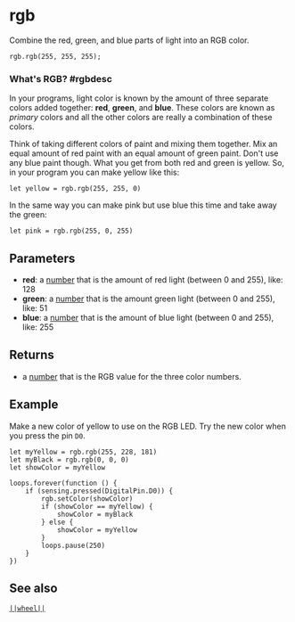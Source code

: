 # rgb

Combine the red, green, and blue parts of light into an RGB color.

```sig
rgb.rgb(255, 255, 255);
```

### What's RGB? #rgbdesc

In your programs, light color is known by the amount of three separate colors added together: **red**, **green**, and **blue**. These colors are known as *primary* colors and all the other colors are really a combination of these colors.

Think of taking different colors of paint and mixing them together. Mix an equal amount of red paint with an equal amount of green paint. Don't use any blue paint though. What you get from both red and green is yellow. So, in your program you can make yellow like this:

```block
let yellow = rgb.rgb(255, 255, 0)
```

In the same way you can make pink but use blue this time and take away the green:

```block
let pink = rgb.rgb(255, 0, 255)
```

## Parameters

* **red**: a [number](/types/number) that is the amount of red light (between 0 and 255), like: 128
* **green**: a [number](/types/number) that is the amount green light (between 0 and 255), like: 51
* **blue**: a [number](/types/number) that is the amount of blue light (between 0 and 255), like: 255

## Returns

* a [number](/types/number) that is the RGB value for the three color numbers.

## Example

Make a new color of yellow to use on the RGB LED. Try the new color when you press the pin `D0`.

```blocks
let myYellow = rgb.rgb(255, 228, 181)
let myBlack = rgb.rgb(0, 0, 0)
let showColor = myYellow

loops.forever(function () {
    if (sensing.pressed(DigitalPin.D0)) {
        rgb.setColor(showColor)
        if (showColor == myYellow) {
            showColor = myBlack
        } else {
            showColor = myYellow
        }
        loops.pause(250)
    }
})
```

## See also

[`||wheel||`](/reference/rgb/wheel)